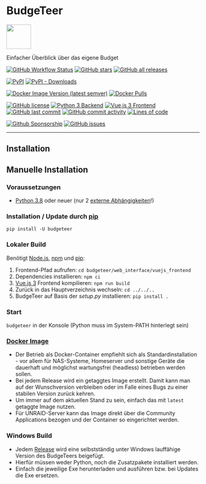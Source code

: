 # BudgeTeer

<img src="https://raw.githubusercontent.com/rix1337/BudgeTeer/main/budgeteer/web_interface/vuejs_frontend/public/favicon.ico" data-canonical-src="https://raw.githubusercontent.com/rix1337/BudgeTeer/main/budgeteer/web_interface/vuejs_frontend/public/favicon.ico" width="64" height="64" />

Einfacher Überblick über das eigene Budget 

[![GitHub Workflow Status](https://img.shields.io/github/actions/workflow/status/rix1337/BudgeTeer/CreateRelease.yml?branch=main)](https://github.com/rix1337/BudgeTeer/actions/workflows/CreateRelease.yml)
[![GitHub stars](https://img.shields.io/github/stars/rix1337/BudgeTeer.svg)](https://github.com/rix1337/BudgeTeer/stargazers)
[![GitHub all releases](https://img.shields.io/github/downloads/rix1337/BudgeTeer/total?label=github%20downloads)](https://github.com/rix1337/BudgeTeer/releases)

[![PyPI](https://img.shields.io/pypi/v/BudgeTeer?label=pypi%20package)](https://pypi.org/project/BudgeTeer/)
[![PyPI - Downloads](https://img.shields.io/pypi/dm/BudgeTeer?label=pypi%20downloads)](https://pypi.org/project/BudgeTeer/#files)

[![Docker Image Version (latest semver)](https://img.shields.io/docker/v/rix1337/docker-BudgeTeer?label=docker%20image&sort=semver)](https://hub.docker.com/r/rix1337/docker-budgeteer/tags)
[![Docker Pulls](https://img.shields.io/docker/pulls/rix1337/docker-BudgeTeer)](https://hub.docker.com/r/rix1337/docker-budgeteer/)

[![GitHub license](https://img.shields.io/github/license/rix1337/BudgeTeer.svg)](https://github.com/rix1337/BudgeTeer/blob/main/LICENSE.md)
[![Python 3 Backend](https://img.shields.io/badge/backend-python%203-blue.svg)](https://github.com/rix1337/BudgeTeer/tree/main/BudgeTeer)
[![Vue.js 3 Frontend](https://img.shields.io/badge/frontend-vue.js%203-brightgreen.svg)](https://github.com/rix1337/BudgeTeer/tree/main/BudgeTeer/web_interface/vuejs_frontend)
[![GitHub last commit](https://img.shields.io/github/last-commit/rix1337/BudgeTeer)](https://github.com/rix1337/BudgeTeer/commits/main)
[![GitHub commit activity](https://img.shields.io/github/commit-activity/y/rix1337/BudgeTeer)](https://github.com/rix1337/BudgeTeer/graphs/commit-activity)
[![Lines of code](https://img.shields.io/tokei/lines/github/rix1337/BudgeTeer)](https://github.com/rix1337/BudgeTeer/pulse)

[![Github Sponsorship](https://img.shields.io/badge/support-me-red.svg)](https://github.com/users/rix1337/sponsorship)
[![GitHub issues](https://img.shields.io/github/issues/rix1337/BudgeTeer.svg)](https://github.com/rix1337/BudgeTeer/issues)

***

## Installation

## Manuelle Installation

### Voraussetzungen

* [Python 3.8](https://www.python.org/downloads/) oder neuer (nur 2 [externe Abhängigkeiten](https://github.com/rix1337/BudgeTeer/blob/main/requirements.txt)!)

### Installation / Update durch [pip](https://pip.pypa.io/en/stable/installation/)

```pip install -U budgeteer```

### Lokaler Build
Benötigt [Node.js](https://nodejs.org/en/download/), [npm](https://docs.npmjs.com/downloading-and-installing-node-js-and-npm) und [pip](https://pip.pypa.io/en/stable/installation/):

1. Frontend-Pfad aufrufen: `cd budgeteer/web_interface/vuejs_frontend`
2. Dependencies installieren: `npm ci`
3. [Vue.js 3](https://vuejs.org/) Frontend kompilieren: `npm run build`
4. Zurück in das Hauptverzeichnis wechseln: `cd ../../..`
5. BudgeTeer auf Basis der _setup.py_ installieren: `pip install .`

### Start

```budgeteer``` in der Konsole (Python muss im System-PATH hinterlegt sein)

### [Docker Image](https://hub.docker.com/r/rix1337/docker-budgeteer/)

* Der Betrieb als Docker-Container empfiehlt sich als Standardinstallation - vor allem für NAS-Systeme, Homeserver und
  sonstige Geräte die dauerhaft und möglichst wartungsfrei (headless) betrieben werden sollen.
* Bei jedem Release wird ein getaggtes Image erstellt. Damit kann man auf der Wunschversion verbleiben oder im Falle
  eines Bugs zu einer stabilen Version zurück kehren.
* Um immer auf dem aktuellen Stand zu sein, einfach das mit `latest` getaggte Image nutzen.
* Für UNRAID-Server kann das Image direkt über die Community Applications bezogen und der Container so eingerichtet
  werden.

### Windows Build

* Jedem [Release](https://github.com/rix1337/BudgeTeer/releases) wird eine selbstständig unter Windows lauffähige
  Version des BudgeTeers beigefügt.
* Hierfür müssen weder Python, noch die Zusatzpakete installiert werden.
* Einfach die jeweilige Exe herunterladen und ausführen bzw. bei Updates die Exe ersetzen.